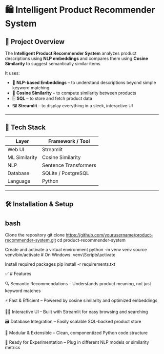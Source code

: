 # 🛍️ Intelligent Product Recommender System

## 📌 Project Overview

The **Intelligent Product Recommender System** analyzes product descriptions using **NLP embeddings** and compares them using **Cosine Similarity** to suggest semantically similar items.

It uses:

- 🧠 **NLP-based Embeddings** – to understand descriptions beyond simple keyword matching  
- 🧮 **Cosine Similarity** – to compute similarity between products  
- 🗄️ **SQL** – to store and fetch product data  
- 🖼️ **Streamlit** – to display everything in a sleek, interactive UI

---

## 🚀 Tech Stack

| Layer             | Framework / Tool            |
|------------------|-----------------------------|
| Web UI           | Streamlit                   |
| ML Similarity    | Cosine Similarity           |
| NLP              | Sentence Transformers       |
| Database         | SQLite / PostgreSQL         |
| Language         | Python                      |

---

## 🛠️ Installation & Setup

## bash
 Clone the repository
git clone https://github.com/yourusername/product-recommender-system.git
cd product-recommender-system

 Create and activate a virtual environment
python -m venv venv
source venv/bin/activate       # On Windows: venv\Scripts\activate

Install required packages
pip install -r requirements.txt


✅ # Features

🔍 Semantic Recommendations – Understands product meaning, not just keyword matches

⚡ Fast & Efficient – Powered by cosine similarity and optimized embeddings

🧑‍💻 Interactive UI – Built with Streamlit for easy browsing and searching

🗃️ Database Integration – Easily scalable SQL-backed product store

🔄 Modular & Extensible – Clean, componentized Python code structure

🧪 Ready for Experimentation – Plug in different NLP models or similarity metrics
